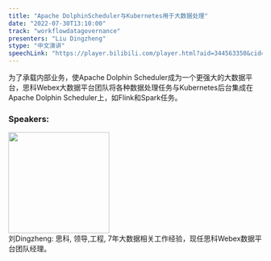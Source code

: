 ```yaml
---
title: "Apache DolphinScheduler与Kubernetes用于大数据处理"
date: "2022-07-30T13:10:00"
track: "workflowdatagovernance"
presenters: "Liu Dingzheng"
stype: "中文演讲"
speechLink: "https://player.bilibili.com/player.html?aid=344563350&cid=817053765&page=1"
---
```

为了承载内部业务，使Apache Dolphin Scheduler成为一个更强大的大数据平台，思科Webex大数据平台团队将各种数据处理任务与Kubernetes后台集成在Apache Dolphin Scheduler上，如Flink和Spark任务。
 ### Speakers: 
 <img src="images/speaker/1065.png" width="200" /><br>刘Dingzheng: 思科, 领导,工程, 7年大数据相关工作经验，现任思科Webex数据平台团队经理。

 